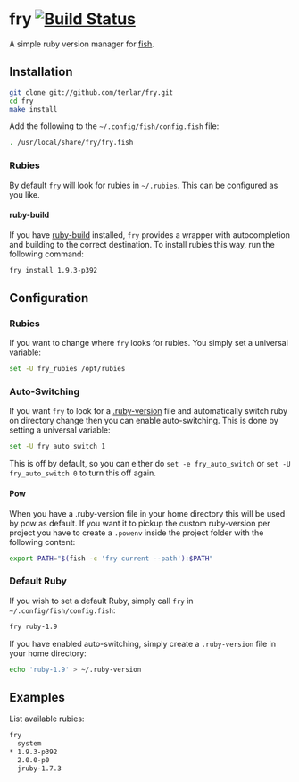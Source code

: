 # fry [![Build Status](https://travis-ci.org/terlar/fry.png?branch=master)](https://travis-ci.org/terlar/fry)

A simple ruby version manager for [fish](https://github.com/fish-shell/fish-shell).

## Installation

```sh
git clone git://github.com/terlar/fry.git
cd fry
make install
```

Add the following to the `~/.config/fish/config.fish` file:

```sh
. /usr/local/share/fry/fry.fish
```

### Rubies

By default `fry` will look for rubies in `~/.rubies`. This can be configured as you like.

#### ruby-build
If you have [ruby-build](https://github.com/sstephenson/ruby-build) installed, `fry` provides a wrapper with autocompletion and building to the correct destination.
To install rubies this way, run the following command:

```sh
fry install 1.9.3-p392
```


## Configuration

### Rubies

If you want to change where `fry` looks for rubies. You simply set a universal variable:

```sh
set -U fry_rubies /opt/rubies
```

### Auto-Switching

If you want `fry` to look for a [.ruby-version](https://gist.github.com/fnichol/1912050) file and automatically switch ruby on directory change then you can enable auto-switching.
This is done by setting a universal variable:

```sh
set -U fry_auto_switch 1
```

This is off by default, so you can either do `set -e fry_auto_switch` or `set -U fry_auto_switch 0` to turn this off again.

#### Pow

When you have a .ruby-version file in your home directory this will be used by pow as default.
If you want it to pickup the custom ruby-version per project you have to create a `.powenv` inside the project folder with the following content:
```sh
export PATH="$(fish -c 'fry current --path'):$PATH"
```

### Default Ruby

If you wish to set a default Ruby, simply call `fry` in `~/.config/fish/config.fish`:
```sh
fry ruby-1.9
```

If you have enabled auto-switching, simply create a `.ruby-version` file in your home directory:
```sh
echo 'ruby-1.9' > ~/.ruby-version
```

## Examples

List available rubies:
```sh
fry
  system
* 1.9.3-p392
  2.0.0-p0
  jruby-1.7.3
```
